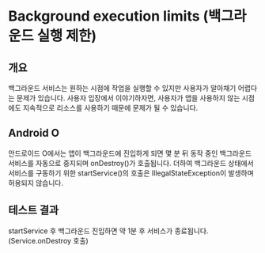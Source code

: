 # Background execution limits (백그라운드 실행 제한)

## 개요

백그라운드 서비스는 원하는 시점에 작업을 실행할 수 있지만 사용자가 알아채기 어렵다는 문제가 있습니다.
사용자 입장에서 이야기하자면, 사용자가 앱을 사용하지 않는 시점에도 지속적으로 리소스를 사용하기 때문에 문제가 될 수 있습니다.

## Android O

안드로이드 O에서는 앱이 백그라운드에 진입하게 되면 몇 분 뒤 동작 중인 백그라운드 서비스를 자동으로 중지되며 onDestroy()가 호출됩니다.
더하여 백그라운드 상태에서 서비스를 구동하기 위한 startService()의 호출은 IllegalStateException이 발생하며 허용되지 않습니다.

## 테스트 결과

startService 후 백그라운드 진입하면 약 1분 후 서비스가 종료됩니다. (Service.onDestroy 호출)
